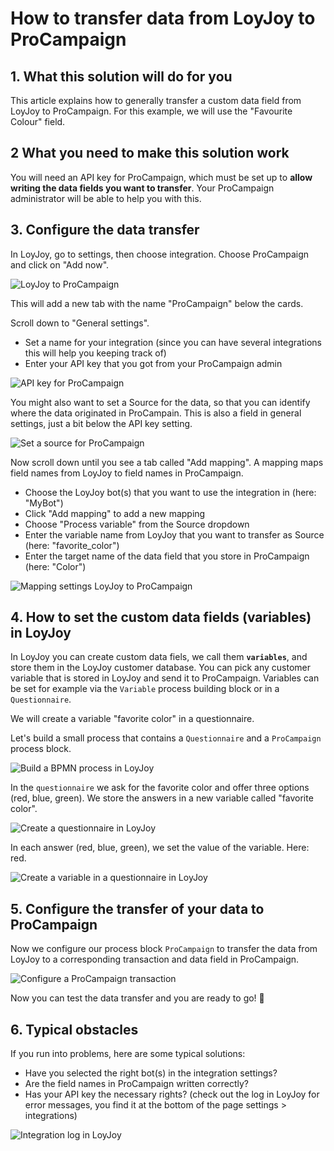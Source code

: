 # How to transfer data from LoyJoy to ProCampaign

## 1. What this solution will do for you

This article explains how to generally transfer a custom data field from LoyJoy to ProCampaign. For this example, we will use the "Favourite Colour" field.

## 2 What you need to make this solution work

You will need an API key for ProCampaign, which must be set up to **allow writing the data fields you want to transfer**. Your ProCampaign administrator will be able to help you with this.

## 3. Configure the data transfer

In LoyJoy, go to settings, then choose integration. Choose ProCampaign and click on "Add now".


![LoyJoy to ProCampaign](pro_campaign_integration/pro_campaign_integration.png "LoyJoy to ProCampaign")


This will add a new tab with the name "ProCampaign" below the cards.

Scroll down to "General settings".

- Set a name for your integration (since you can have several integrations this will help you keeping track of)
- Enter your API key that you got from your ProCampaign admin


![API key for ProCampaign](pro_campaign_integration/pro_campaign_integration_api_key.png "API key for ProCampaign")


You might also want to set a Source for the data, so that you can identify where the data originated in ProCampain. This is also a field in general settings, just a bit below the API key setting.


![Set a source for ProCampaign](pro_campaign_integration/pro_campaign_integration_source.png "Set a source for ProCampaign")


Now scroll down until you see a tab called "Add mapping". A mapping maps field names from LoyJoy to field names in ProCampaign.

- Choose the LoyJoy bot(s) that you want to use the integration in (here: "MyBot")
- Click "Add mapping" to add a new mapping
- Choose "Process variable" from the Source dropdown
- Enter the variable name from LoyJoy that you want to transfer as Source (here: "favorite_color")
- Enter the target name of the data field that you store in ProCampaign (here: "Color")

  
![Mapping settings LoyJoy to ProCampaign](pro_campaign_integration/pro_campaign_integration_mapping.png "Mapping settings LoyJoy to ProCampaign")


## 4. How to set the custom data fields (variables) in LoyJoy

In LoyJoy you can create custom data fiels, we call them **`variables`**, and store them in the LoyJoy customer database. You can pick any customer variable that is stored in LoyJoy and send it to ProCampaign. Variables can be set for example via the `Variable` process building block or in a `Questionnaire`.

We will create a variable "favorite color" in a questionnaire.

Let's build a small process that contains a `Questionnaire` and a `ProCampaign` process block.


![Build a BPMN process in LoyJoy](pro_campaign_integration/pro_campaign_integration_process_bpmn.png "Build a BPMN process in LoyJoy")


In the `questionnaire` we ask for the favorite color and offer three options (red, blue, green). We store the answers in a new variable called "favorite color".


![Create a questionnaire in LoyJoy](pro_campaign_integration/pro_campaign_integration_questionnaire.png "Create a questionnaire in LoyJoy")


In each answer (red, blue, green), we set the value of the variable. Here: red.


![Create a variable in a questionnaire in LoyJoy](pro_campaign_integration/pro_campaign_integration_variable.png "Create a variable in a questionnaire in LoyJoy")


## 5. Configure the transfer of your data to ProCampaign

Now we configure our process block `ProCampaign` to transfer the data from LoyJoy to a corresponding transaction and data field in ProCampaign.


![Configure a ProCampaign transaction](pro_campaign_integration/pro_campaign_integration_transaction.png "Configure a ProCampaign transaction")


Now you can test the data transfer and you are ready to go! :tada:

## 6. Typical obstacles

If you run into problems, here are some typical solutions:
- Have you selected the right bot(s) in the integration settings?
- Are the field names in ProCampaign written correctly?
- Has your API key the necessary rights? (check out the log in LoyJoy for error messages, you find it at the bottom of the page settings > integrations)


![Integration log in LoyJoy](pro_campaign_integration/pro_campaign_integration_log.png "Integration log in LoyJoy")




